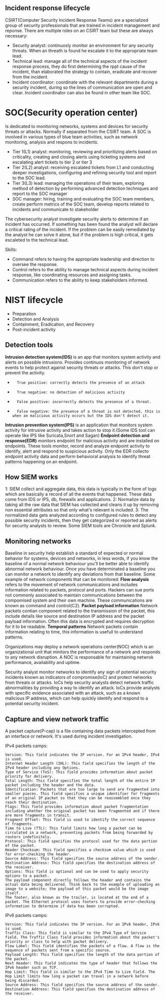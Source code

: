 ## Incident response lifecycle

CSIRT(Computer Security Incident Response Teams) are a specialized group of security professionals that are trained in incident management and reponse. There are multiple roles on an CSIRT team but these are always necessary:
* Security analyst: continuosly monitor an environment for any security threats. When an threath is found he escalate it to the appropriate team lead.
* Technical lead: manage all of the technical aspects of the incident response process, they do first determining the rppt cause of the incident, than elaborated the strategy to contain, eradicate and recover from the incident.
* Incident coordinator: coordinate with the relevant departments during a security incident, during so the lines of communication are open and clear. Incident coordinator can also be found in other team like SOC.

# SOC(Security operation center)

Is dedicated to monitoring networks, systems and devices for security threats or attacks. Normally if separated from the CSIRT team. A SOC is involved in various types of blue team activities, such as network monitoring, analysis and respons to incidents.

*   Tier 1(L1) analyst: monitoring, reviewing and prioritizing alerts based on criticality, creating and closing alerts using ticketing systems and escalating alert tickets to tier 2 or tier 3
*   Tier 2(L2) analyst: receiving escalated tickets from L1 and conducting deeper investigations, configuring and refining security tool and report to the SOC lead.
*   Tier 3(L3) lead: managing the operations of their team, exploring method of detection by performing advanced detection techniques and report to the SOC manager
*   SOC manager: hiring, training and evaluating the SOC team members, create perform metrics of the SOC team, develop reports related to incidents and communicate to stakeholder


The cybersecurity analyst investigate security alerts to determine if an incident has occurred. If something has been found the analyst will declare a critical rating of the incident. If the problem can be easily remediated by the analyst he can solve it alone, but if the problem is high critical, it gets escaleted to the technical lead.

Skills:
*   Command refers to having the appropriate leadership and direction to oversee the response.
*   Control refers to the ability to manage technical aspects during incident response, like coordinating resources and assigning tasks.
*   Communication refers to the ability to keep stakeholders informed.

# NIST lifecycle
*   Preparation
*   Detection and Analysis
*   Containment, Eradication, and Recovery
*   Post-incident activity

## Detection tools

**Intrusion detection system(IDS)** is an app that monitors system activity and alerts on possible intrusions. Provides continuos monitoring of network events to help protect against security threats or attacks. This don't stop or prevent the activity.
*       True positive: correctly detects the presence of an attack
*       True negative: no detection of malicious activity
*       False positive: incorrectly detects the presence of a threat.
*       False negative: the presence of a threat is not detected, this is when an malicious activity occurs but the IDS don't detect it.
**Intrusion prevention system(IPS)** is an application that monitors system activity for intrusive activity and takes action to stop it.(Some IDS tool can operate like IPS like Suricata,Snort and Sagan)
**Endpoint detection and response(EDR)** monitors endpoint for malicious activity and are installed on endpoints. These tools monitor, record and analyze endpoint activity to identify, alert and respond to suspicious activity. Only the EDR collecto endpoint activity data and perform behavioral analysis to identify threat patterns happening on an endpoint.

## How SIEM works

1: SIEM collect and aggregate data, this data is typically in the form of logs which are basically a record of all the events that happened. These data come from IDS or IPS, db, firewalls and applications.
2: Normalize data by taking all the raw data that SIEM has collected and cleans it up by removing non essential attributes so that only what's relevant is included.
3: The normalized data gets analyzed according to configured rules to detect any possible security incidents, then they get categorized or reported as alerts for security analysts to review.
Some SIEM tools are Chronicle and Splunk.

## Monitoring networks

Baseline in security help establish a standard of expected or normal behavior for systems, devices and networks, in less words, if you know the baseline of a normal network behaviour you'll be better able to identify abnormal network behaviour.
Once you have determinated a baseline you can monitor a network to identify any deviations from that baseline. Some example of network components that can be monitored:
**Flow analysis** refers to the movement of network communications and includes information related to packets, protocol and ports. Hackers can sue ports not commonly associated to maintain communications between the compomised system and their own machine. These communications are known as command and control(C2).
**Packet payload information** Network packets contian component related to the transmission of the packet, this include details like source and destination IP address and the packet payload information. Often this data is encrypted and requires decryption for it to be readable.
**Temporal patterns** Network packets contain information relating to time, this information is usefull to understand patterns.

Organizations may deploy a network operations center(NOC) which is an organizational unit that minitors the performance of a network and responds to any network disruption. A NOC is responsable for maintaining netwrok performance, availability and uptime.

Security analyst monitor networks to identify any sign of potential security incidents known as indicators of compromise(IoC) and protect networks from threats or attacks. IoCs help security analysts detect network traffic abnormalities by providing a way to identify an attack. IoCs provide analysts with specific evidence associated with an attack, such as a known malicious IP address, which can help quickly identify and respond to a potential security incident.

## Capture and view network traffic

A packet capture(P-cap) is a file containing data packets intercepted from an interface or network. It's used during incident investigation.

IPv4 packets camps:
```
Version: This field indicates the IP version. For an IPv4 header, IPv4 is used. 
Internet Header Length (IHL): This field specifies the length of the IPv4 header including any Options.
Type of Service (ToS): This field provides information about packet priority for delivery.
Total Length: This field specifies the total length of the entire IP packet including the header and the data.
Identification: Packets that are too large to send are fragmented into smaller pieces. This field specifies a unique identifier for fragments of an original IP packet so that they can be reassembled once they reach their destination.
Flags: This field provides information about packet fragmentation including whether the original packet has been fragmented and if there are more fragments in transit.
Fragment Offset: This field is used to identify the correct sequence of fragments.
Time to Live (TTL): This field limits how long a packet can be circulated in a network, preventing packets from being forwarded by routers indefinitely.
Protocol: This field specifies the protocol used for the data portion of the packet.
Header Checksum: This field specifies a checksum value which is used for error-checking the header.
Source Address: This field specifies the source address of the sender.
Destination Address: This field specifies the destination address of the receiver.
Options: This field is optional and can be used to apply security options to a packet.
The payload component directly follows the header and contains the actual data being delivered. Think back to the example of uploading an image to a website; the payload of this packet would be the image itself.
The footer, also known as the trailer, is located at the end of a packet. The Ethernet protocol uses footers to provide error-checking information to determine if data has been corrupted.
```

IPv6 packets camps:
```
Version: This field indicates the IP version. For an IPv6 header, IPv6 is used.
Traffic Class: This field is similar to the IPv4 Type of Service field. The Traffic Class field provides information about the packet's priority or class to help with packet delivery.
Flow Label: This field identifies the packets of a flow. A flow is the sequence of packets sent from a specific source. 
Payload Length: This field specifies the length of the data portion of the packet.
Next Header: This field indicates the type of header that follows the IPv6 header such as TCP.
Hop Limit: This field is similar to the IPv4 Time to Live field. The Hop Limit limits how long a packet can travel in a network before being discarded.
Source Address: This field specifies the source address of the sender.
Destination Address: This field specifies the destination address of the receiver.
```